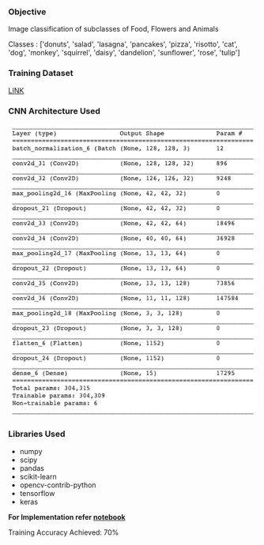 ### Objective
Image classification of subclasses of Food, Flowers and Animals

Classes : ​['donuts', 'salad', 'lasagna', 'pancakes', 'pizza', 'risotto', 'cat', 'dog', 'monkey',
'squirrel', 'daisy', 'dandelion', 'sunflower', 'rose', 'tulip'] 

### Training Dataset
[LINK](https://drive.google.com/drive/folders/18BhzbaE4ykJ5ntSqefs_bKMehyKxUuma?usp=sharing)

### CNN Architecture Used

![](architecture.png)


### Libraries Used
- numpy
- scipy
- pandas
- scikit-learn
- opencv-contrib-python 
- tensorflow
- keras


**For Implementation refer [notebook](notebook.ipynb)**

Training Accuracy Achieved: 70%
